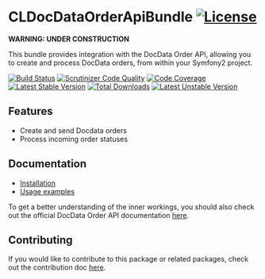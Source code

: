 # CLDocDataOrderApiBundle [![License](https://poser.pugx.org/cleentfaar/docdata-orderapi-bundle/license.svg)](https://packagist.org/packages/cleentfaar/docdata-orderapi-bundle)

**WARNING: UNDER CONSTRUCTION**

This bundle provides integration with the DocData Order API, allowing you to create and process DocData orders, from 
within your Symfony2 project.

[![Build Status](https://secure.travis-ci.org/cleentfaar/docdata-orderapi-bundle.svg)](http://travis-ci.org/cleentfaar/docdata-orderapi-bundle)
[![Scrutinizer Code Quality](https://scrutinizer-ci.com/g/cleentfaar/docdata-orderapi-bundle/badges/quality-score.png?b=master)](https://scrutinizer-ci.com/g/cleentfaar/docdata-orderapi-bundle/?branch=master)
[![Code Coverage](https://scrutinizer-ci.com/g/cleentfaar/docdata-orderapi-bundle/badges/coverage.png?b=master)](https://scrutinizer-ci.com/g/cleentfaar/docdata-orderapi-bundle/?branch=master)<br/>
[![Latest Stable Version](https://poser.pugx.org/cleentfaar/docdata-orderapi-bundle/v/stable.svg)](https://packagist.org/packages/cleentfaar/docdata-orderapi-bundle)
[![Total Downloads](https://poser.pugx.org/cleentfaar/docdata-orderapi-bundle/downloads.svg)](https://packagist.org/packages/cleentfaar/docdata-orderapi-bundle)
[![Latest Unstable Version](https://poser.pugx.org/cleentfaar/docdata-orderapi-bundle/v/unstable.svg)](https://packagist.org/packages/cleentfaar/docdata-orderapi-bundle)


## Features
- Create and send Docdata orders
- Process incoming order statuses


## Documentation

- [Installation](Resources/doc/installation.md)
- [Usage examples](Resources/doc/usage.md)

To get a better understanding of the inner workings, you should also check out the official DocData Order API documentation [here](http://www.docdatapayments.com/userfiles/download/Nederlands/733126_Integration_manual_Order_Api_1-1_-_NEW.pdf).


## Contributing

If you would like to contribute to this package or related packages, check out the contribution doc [here](Resources/doc/contributing.md).
